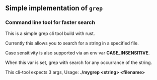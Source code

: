 ## Simple implementation of `grep`

### Command line tool for faster search

This is a simple grep cli tool build with rust.

Currently this allows you to search for a string in a specified file.

Case sensitivity is also supported via an env var **CASE_INSENSITIVE**.

When this var is set, grep with search for any occurrance of the string.

This cli-tool expects 3 args, Usage: **./mygrep <string&gt; &lt;filename>** 
